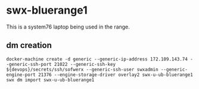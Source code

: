 # swx-bluerange1

This is a system76 laptop being used in the range.

## dm creation

    docker-machine create -d generic --generic-ip-address 172.109.143.74 --generic-ssh-port 21022 --generic-ssh-key ${devops}/secrets/ssh/sofwerx --generic-ssh-user swxadmin --generic-engine-port 21376 --engine-storage-driver overlay2 swx-u-ub-bluerange1
    swx dm import swx-u-ub-bluerange1

